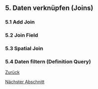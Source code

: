 ## 5. Daten verknüpfen (Joins)

### 5.1 Add Join

### 5.2 Join Field

### 5.3 Spatial Join

### 5.4 Daten filtern (Definition Query)

[Zurück](./README.md)

[Nächster Abschnitt](./layout.md)
